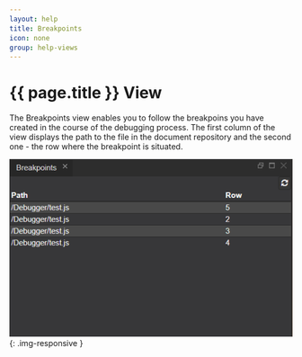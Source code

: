 ```yaml
---
layout: help
title: Breakpoints
icon: none
group: help-views
---
```


{{ page.title }} View
===

The Breakpoints view enables you to follow the breakpoins you have created in the course of the debugging process. 
The first column of the view displays the path to the file in the document repository and the second one - the row where the breakpoint is situated.

![Breakpoints view](images/ide_view_breakpoints.png){: .img-responsive }



